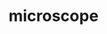 ---
layout: smileys&emotion
title: microscope
emoji: microscope
permalink: 🔬.html
image: assets/img/3moji/microscope.png
---